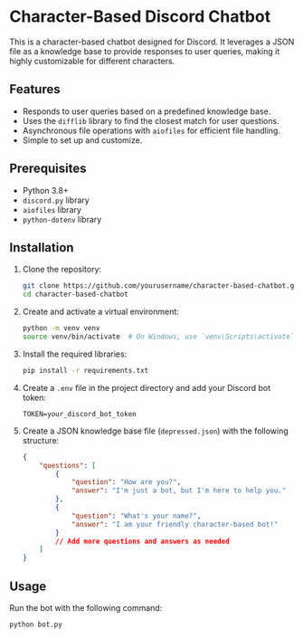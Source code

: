# Character-Based Discord Chatbot

This is a character-based chatbot designed for Discord. It leverages a JSON file as a knowledge base to provide responses to user queries, making it highly customizable for different characters.

## Features

- Responds to user queries based on a predefined knowledge base.
- Uses the `difflib` library to find the closest match for user questions.
- Asynchronous file operations with `aiofiles` for efficient file handling.
- Simple to set up and customize.

## Prerequisites

- Python 3.8+
- `discord.py` library
- `aiofiles` library
- `python-dotenv` library

## Installation

1. Clone the repository:
    ```bash
    git clone https://github.com/yourusername/character-based-chatbot.git
    cd character-based-chatbot
    ```

2. Create and activate a virtual environment:
    ```bash
    python -m venv venv
    source venv/bin/activate  # On Windows, use `venv\Scripts\activate`
    ```

3. Install the required libraries:
    ```bash
    pip install -r requirements.txt
    ```

4. Create a `.env` file in the project directory and add your Discord bot token:
    ```env
    TOKEN=your_discord_bot_token
    ```

5. Create a JSON knowledge base file (`depressed.json`) with the following structure:
    ```json
    {
        "questions": [
            {
                "question": "How are you?",
                "answer": "I'm just a bot, but I'm here to help you."
            },
            {
                "question": "What's your name?",
                "answer": "I am your friendly character-based bot!"
            }
            // Add more questions and answers as needed
        ]
    }
    ```

## Usage

Run the bot with the following command:
```bash
python bot.py
